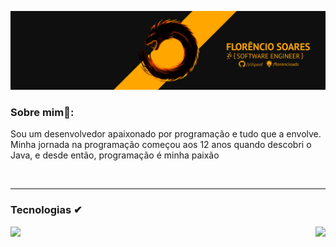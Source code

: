 [![ProfileBanner](https://github.com/zlilpoof/zlilpoof/blob/main/capa%20linkedin%20v6.png)](https://github.com/zlilpoof)

### Sobre mim🧑:
Sou um desenvolvedor apaixonado por programação e tudo que a envolve.
Minha jornada na programação começou aos 12 anos quando descobri o Java,
e desde então, programação é minha paixão



<br/>

---


### Tecnologias ✔

<a href="https://github.com/zlilpoof">
  <img align="left" src="https://github-readme-stats.vercel.app/api/top-langs/?username=zlilpoof&theme=vision-friendly-dark" />
  </a>

<a href="https://github.com/zlilpoof">
  <img align="right" src="https://github-readme-stats.vercel.app/api?username=zlilpoof&theme=vision-friendly-dark&show_icons=true" />
  </a>

  

<br/>
<br/>
<br/>

